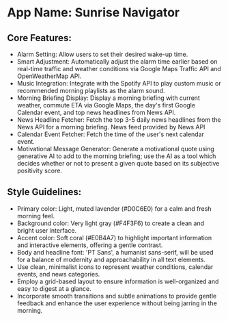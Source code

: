 # **App Name**: Sunrise Navigator

## Core Features:

- Alarm Setting: Allow users to set their desired wake-up time.
- Smart Adjustment: Automatically adjust the alarm time earlier based on real-time traffic and weather conditions via Google Maps Traffic API and OpenWeatherMap API.
- Music Integration: Integrate with the Spotify API to play custom music or recommended morning playlists as the alarm sound.
- Morning Briefing Display: Display a morning briefing with current weather, commute ETA via Google Maps, the day's first Google Calendar event, and top news headlines from News API.
- News Headline Fetcher: Fetch the top 3-5 daily news headlines from the News API for a morning briefing. News feed provided by News API
- Calendar Event Fetcher: Fetch the time of the user's next calendar event.
- Motivational Message Generator: Generate a motivational quote using generative AI to add to the morning briefing; use the AI as a tool which decides whether or not to present a given quote based on its subjective positivity score.

## Style Guidelines:

- Primary color: Light, muted lavender (#D0C6E0) for a calm and fresh morning feel.
- Background color: Very light gray (#F4F3F6) to create a clean and bright user interface.
- Accent color: Soft coral (#E0B4A7) to highlight important information and interactive elements, offering a gentle contrast.
- Body and headline font: 'PT Sans', a humanist sans-serif, will be used for a balance of modernity and approachability in all text elements.
- Use clean, minimalist icons to represent weather conditions, calendar events, and news categories.
- Employ a grid-based layout to ensure information is well-organized and easy to digest at a glance.
- Incorporate smooth transitions and subtle animations to provide gentle feedback and enhance the user experience without being jarring in the morning.